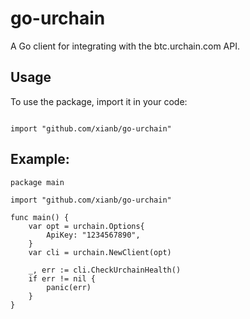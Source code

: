 # go-urchain

A Go client for integrating with the btc.urchain.com API.

## Usage

To use the package, import it in your code:

```

import "github.com/xianb/go-urchain"

```

## Example:

```
package main

import "github.com/xianb/go-urchain"

func main() {
    var opt = urchain.Options{
        ApiKey: "1234567890",
    }
    var cli = urchain.NewClient(opt)
    
    _, err := cli.CheckUrchainHealth()
    if err != nil {
        panic(err)
    }
}

```


